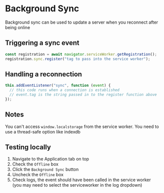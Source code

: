 # Background Sync

Background sync can be used to update a server when you reconnect after being online

## Triggering a sync event

```js
const registration = await navigator.serviceWorker.getRegistration();
registration.sync.register("tag to pass into the service worker");
```

## Handling a reconnection

```js
this.addEventListener("sync", function (event) {
  // this code runs when a connection is established
  // event.tag is the string passed in to the register function above
});
```

## Notes

You can't access `window.localstorage` from the service worker. You need to use a thread-safe option like indexdb

## Testing locally

1. Navigate to the Application tab on top
2. Check the `Offline` box
3. Click the `Background Sync` button
4. Uncheck the `Offline` box
5. Check logs, the event should have been called in the service worker (you may need to select the serviceworker in the log dropdown)
